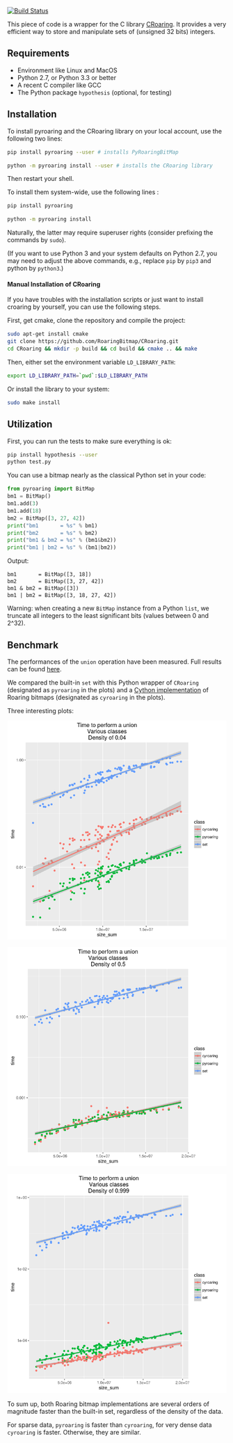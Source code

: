 [![Build Status](https://travis-ci.org/Ezibenroc/PyRoaringBitMap.svg?branch=master)](https://travis-ci.org/Ezibenroc/PyRoaringBitMap)

This piece of code is a wrapper for the C library [CRoaring](https://github.com/RoaringBitmap/CRoaring).
It provides a very efficient way to store and manipulate sets of (unsigned 32 bits) integers.

## Requirements

- Environment like Linux and MacOS
- Python 2.7, or Python 3.3 or better
- A recent C compiler like GCC
- The Python package ``hypothesis`` (optional, for testing)

## Installation


To install pyroaring and the CRoaring library on your local account, use the following two lines:
```bash
pip install pyroaring --user # installs PyRoaringBitMap
```
```bash
python -m pyroaring install --user # installs the CRoaring library
```
Then restart your shell.

To install them  system-wide, use the following lines :

```bash
pip install pyroaring
```
```bash
python -m pyroaring install
```

Naturally, the latter may require superuser rights (consider prefixing the commands by  ``sudo``).


(If you want to use Python 3 and your system defaults on Python 2.7, you may need to adjust the above commands, e.g., replace ``pip`` by ``pip3`` and python by ``python3``.)

#### Manual Installation of CRoaring

If you have troubles with the installation scripts or just want to install croaring by yourself, you can use the following steps.

First, get cmake, clone the repository and compile the project:
```bash
sudo apt-get install cmake
git clone https://github.com/RoaringBitmap/CRoaring.git
cd CRoaring && mkdir -p build && cd build && cmake .. && make
```

Then, either set the environment variable `LD_LIBRARY_PATH`:
```bash
export LD_LIBRARY_PATH=`pwd`:$LD_LIBRARY_PATH
```

Or install the library to your system:
```bash
sudo make install
```

## Utilization

First, you can run the tests to make sure everything is ok:
```bash
pip install hypothesis --user
python test.py
```

You can use a bitmap nearly as the classical Python set in your code:
```python
from pyroaring import BitMap
bm1 = BitMap()
bm1.add(3)
bm1.add(18)
bm2 = BitMap([3, 27, 42])
print("bm1       = %s" % bm1)
print("bm2       = %s" % bm2)
print("bm1 & bm2 = %s" % (bm1&bm2))
print("bm1 | bm2 = %s" % (bm1|bm2))
```

Output:
```
bm1       = BitMap([3, 18])
bm2       = BitMap([3, 27, 42])
bm1 & bm2 = BitMap([3])
bm1 | bm2 = BitMap([3, 18, 27, 42])
```
Warning: when creating a new `BitMap` instance from a Python `list`, we truncate all integers to the least significant bits (values between 0 and 2^32).

## Benchmark

The performances of the `union` operation have been measured. Full results can be found [here](https://github.com/Ezibenroc/roaring_analysis/blob/master/python_analysis.ipynb).

We compared the built-in `set` with this Python wrapper of `CRoaring` (designated as `pyroaring` in the plots) and a [Cython implementation](https://github.com/andreasvc/roaringbitmap) of Roaring bitmaps (designated as `cyroaring` in the plots).

Three interesting plots:

![Plot of the performances for sparse data (density of 0.04)](benchmark_sparse.png)

![Plot of the performances for dense data (density of 0.5)](benchmark_dense.png)

![Plot of the performances for very dense data (density of 0.999)](benchmark_very_dense.png)

To sum up, both Roaring bitmap implementations are several orders of magnitude faster than the built-in set, regardless of the density of the data.

For sparse data, `pyroaring` is faster than `cyroaring`, for very dense data `cyroaring` is faster. Otherwise, they are similar.
